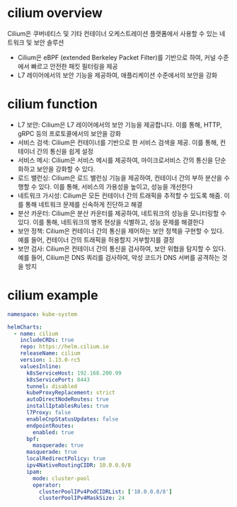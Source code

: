 # cilium overview
Cilium은 쿠버네티스 및 기타 컨테이너 오케스트레이션 플랫폼에서 사용할 수 있는 네트워크 및 보안 솔루션

- Cilium은 eBPF (extended Berkeley Packet Filter)를 기반으로 하여, 커널 수준에서 빠르고 안전한 패킷 필터링을 제공
- L7 레이어에서의 보안 기능을 제공하여, 애플리케이션 수준에서의 보안을 강화

# cilium function

- L7 보안: Cilium은 L7 레이어에서의 보안 기능을 제공합니다. 이를 통해, HTTP, gRPC 등의 프로토콜에서의 보안을 강화
- 서비스 검색: Cilium은 컨테이너를 기반으로 한 서비스 검색을 제공. 이를 통해, 컨테이너 간의 통신을 쉽게 설정
- 서비스 메시: Cilium은 서비스 메시를 제공하여, 마이크로서비스 간의 통신을 단순화하고 보안을 강화할 수 있다.
- 로드 밸런싱: Cilium은 로드 밸런싱 기능을 제공하여, 컨테이너 간의 부하 분산을 수행할 수 있다. 이를 통해, 서비스의 가용성을 높이고, 성능을 개선한다
- 네트워크 가시성: Cilium은 모든 컨테이너 간의 트래픽을 추적할 수 있도록 해줌. 이를 통해 네트워크 문제를 신속하게 진단하고 해결
- 분산 카운터: Cilium은 분산 카운터를 제공하여, 네트워크의 성능을 모니터링할 수 있다. 이를 통해, 네트워크의 병목 현상을 식별하고, 성능 문제를 해결한다
- 보안 정책: Cilium은 컨테이너 간의 통신을 제어하는 보안 정책을 구현할 수 있다. 예를 들어, 컨테이너 간의 트래픽을 허용할지 거부할지를 결정
- 보안 검사: Cilium은 컨테이너 간의 통신을 검사하여, 보안 위협을 탐지할 수 있다. 예를 들어, Cilium은 DNS 쿼리를 검사하여, 악성 코드가 DNS 서버를 공격하는 것을 방지

# cilium example

```yaml
namespace: kube-system

helmCharts:
  - name: cilium
    includeCRDs: true
    repo: https://helm.cilium.io
    releaseName: cilium
    version: 1.13.0-rc5
    valuesInline:
      k8sServiceHost: 192.168.200.99
      k8sServicePort: 8443
      tunnel: disabled
      kubeProxyReplacement: strict
      autoDirectNodeRoutes: true
      installIptablesRules: true
      l7Proxy: false
      enableCnpStatusUpdates: false
      endpointRoutes:
        enabled: true
      bpf:
        masquerade: true
      masquerade: true
      localRedirectPolicy: true
      ipv4NativeRoutingCIDR: 10.0.0.0/8
      ipam:
        mode: cluster-pool
        operator:
          clusterPoolIPv4PodCIDRList: ['10.0.0.0/8']
          clusterPoolIPv4MaskSize: 24
```